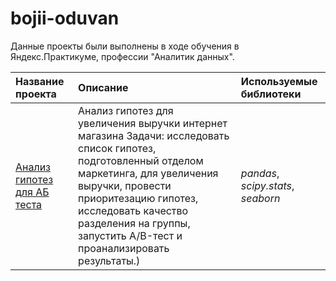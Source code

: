 # bojii-oduvan


Данные проекты были выполнены в ходе обучения в Яндекс.Практикуме, профессии "Аналитик данных".

| Название проекта | Описание | Используемые библиотеки | 
| :---------------------- | :---------------------- | :---------------------- |
| [Анализ гипотез для АБ теста](https://github.com/asyapopova757/bojii-oduvan/tree/main/%D0%90%D0%BD%D0%B0%D0%BB%D0%B8%D0%B7%20%D0%B3%D0%B8%D0%BF%D0%BE%D1%82%D0%B5%D0%B7%20%D0%B4%D0%BB%D1%8F%20%D0%90%D0%91%20%D1%82%D0%B5%D1%81%D1%82%D0%B0) | Анализ гипотез для увеличения выручки интернет магазина Задачи: исследовать список гипотез, подготовленный отделом маркетинга, для увеличения выручки, провести приоритезацию гипотез, исследовать качество разделения на группы, запустить A/B-тест и проанализировать результаты.)| *pandas*, *scipy.stats*, *seaborn* |
